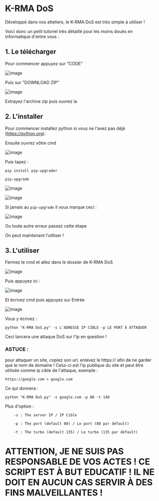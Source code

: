 # K-RMA DoS

Développé dans nos atteliers, le K-RMA DoS est très simple à utiliser !

Voici donc un petit tutoriel très détaillé pour les moins doués en informatique d'entre vous : 

## 1. Le télécharger

Pour commencer appuyez sur "CODE"

![image](https://user-images.githubusercontent.com/108224457/193016172-1464f671-9fe7-41f5-a44e-5c47856e5269.png)

Puis sur "DOWNLOAD ZIP"

![image](https://user-images.githubusercontent.com/108224457/193016332-76a952be-621b-4bef-9470-4fcccf0368dc.png)

Extrayez l'archive zip puis ouvrez la

## 2. L'installer

Pour commencer installez python si vous ne l'avez pas déjà (https://python.org).

Ensuite ouvrez vôtre cmd

![image](https://user-images.githubusercontent.com/108224457/193017134-c62db3cd-4719-407d-ac9f-227f2bb28a6f.png)

Puis tapez : 

```pip install pip-upgrader```

```pip-upgrade```

![image](https://user-images.githubusercontent.com/108224457/193017318-9fa0913e-2b81-4a67-b096-6fd743d1a1fe.png)

![image](https://user-images.githubusercontent.com/108224457/193017410-16c50a63-3ddf-4249-b266-57f6d91b19e3.png)

Si jamais au ```pip-upgrade``` il vous marque ceci : 

![image](https://user-images.githubusercontent.com/108224457/193017493-5f744a46-6437-4939-bd63-ec6fc03ee601.png)

Ou toute autre erreur passez cette étape

On peut maintenant l'utiliser !

## 3. L'utiliser

Fermez le cmd et allez dans le dossier de K-RMA DoS

![image](https://user-images.githubusercontent.com/108224457/193017744-bd88f21a-cbb1-4b2d-bce6-eb878ef65699.png)

Puis appuyez ici : 

![image](https://user-images.githubusercontent.com/108224457/193017888-c800f1da-9da2-4769-809f-0add59bd00f4.png)

Et écrivez cmd puis appuyez sur Entrée

![image](https://user-images.githubusercontent.com/108224457/193018024-ff55c8a5-2b01-49f0-957c-7d1528868167.png)

Vous y écrivez : 

```python "K-RMA DoS.py" -s L'ADRESSE IP CIBLE -p LE PORT À ATTAQUER```

Ceci lancera une attaque DoS sur l'ip en question !

### ASTUCE : 
pour attaquer un site, copiez son url, enlevez le https:// afin de ne garder que le nom de domaine ! Celui-ci est l'ip publique du site et peut être utilisée comme ip cible de l'attaque, exemple : 

```https://google.com > google.com```

Ce qui donnera : 

```python "K-RMA DoS.py" -s google.com -p 80 -t 140```

Plus d'option : 

        -s : The server IP / IP Cible
        
        -p : The port (default 80) / Le port (80 par défault)
        
        -t : The turbo (default 135) / Le turbo (135 par défault)

# ATTENTION, JE NE SUIS PAS RESPONSABLE DE VOS ACTES ! CE SCRIPT EST À BUT EDUCATIF ! IL NE DOIT EN AUCUN CAS SERVIR À DES FINS MALVEILLANTES !
